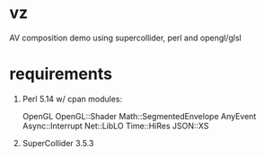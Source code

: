 vz
==

AV composition demo using supercollider, perl and opengl/glsl

requirements
==
1. Perl 5.14 w/ cpan modules: 
   
   OpenGL OpenGL::Shader Math::SegmentedEnvelope AnyEvent Async::Interrupt Net::LibLO Time::HiRes JSON::XS

2. SuperCollider 3.5.3